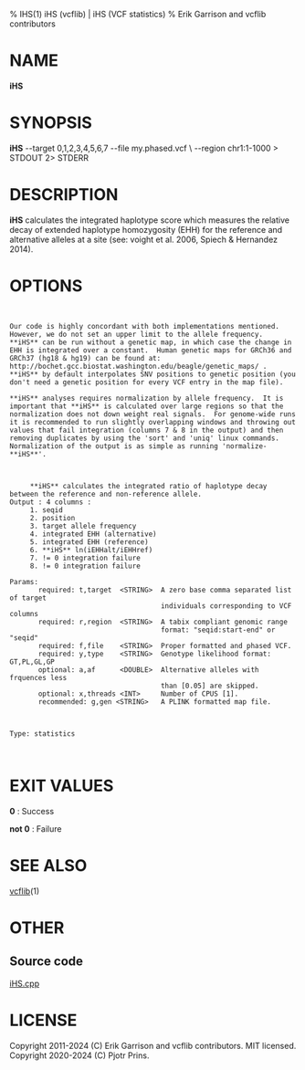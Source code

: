 % IHS(1) iHS (vcflib) | iHS (VCF statistics)
% Erik Garrison and vcflib contributors

# NAME

**iHS**

# SYNOPSIS

**iHS** --target 0,1,2,3,4,5,6,7 --file my.phased.vcf \ --region chr1:1-1000 > STDOUT 2> STDERR

# DESCRIPTION

**iHS** calculates the integrated haplotype score which measures the relative decay of extended haplotype homozygosity (EHH) for the reference and alternative alleles at a site (see: voight et al. 2006, Spiech & Hernandez 2014).



# OPTIONS

```


Our code is highly concordant with both implementations mentioned. However, we do not set an upper limit to the allele frequency.  **iHS** can be run without a genetic map, in which case the change in EHH is integrated over a constant.  Human genetic maps for GRCh36 and GRCh37 (hg18 & hg19) can be found at: http://bochet.gcc.biostat.washington.edu/beagle/genetic_maps/ . **iHS** by default interpolates SNV positions to genetic position (you don't need a genetic position for every VCF entry in the map file).

**iHS** analyses requires normalization by allele frequency.  It is important that **iHS** is calculated over large regions so that the normalization does not down weight real signals.  For genome-wide runs it is recommended to run slightly overlapping windows and throwing out values that fail integration (columns 7 & 8 in the output) and then removing duplicates by using the 'sort' and 'uniq' linux commands.  Normalization of the output is as simple as running 'normalize-**iHS**'.



     **iHS** calculates the integrated ratio of haplotype decay between the reference and non-reference allele.
Output : 4 columns :
     1. seqid
     2. position
     3. target allele frequency
     4. integrated EHH (alternative)
     5. integrated EHH (reference)
     6. **iHS** ln(iEHHalt/iEHHref)
     7. != 0 integration failure
     8. != 0 integration failure

Params:
       required: t,target  <STRING>  A zero base comma separated list of target
                                     individuals corresponding to VCF columns
       required: r,region  <STRING>  A tabix compliant genomic range
                                     format: "seqid:start-end" or "seqid"
       required: f,file    <STRING>  Proper formatted and phased VCF.
       required: y,type    <STRING>  Genotype likelihood format: GT,PL,GL,GP
       optional: a,af      <DOUBLE>  Alternative alleles with frquences less
                                     than [0.05] are skipped.
       optional: x,threads <INT>     Number of CPUS [1].
       recommended: g,gen <STRING>   A PLINK formatted map file.



Type: statistics



```





# EXIT VALUES

**0**
: Success

**not 0**
: Failure

# SEE ALSO



[vcflib](./vcflib.md)(1)



# OTHER

## Source code

[iHS.cpp](https://github.com/vcflib/vcflib/blob/master/src/iHS.cpp)

# LICENSE

Copyright 2011-2024 (C) Erik Garrison and vcflib contributors. MIT licensed.
Copyright 2020-2024 (C) Pjotr Prins.

<!--
  Created with ./scripts/bin2md.rb scripts/bin2md-template.erb
-->
